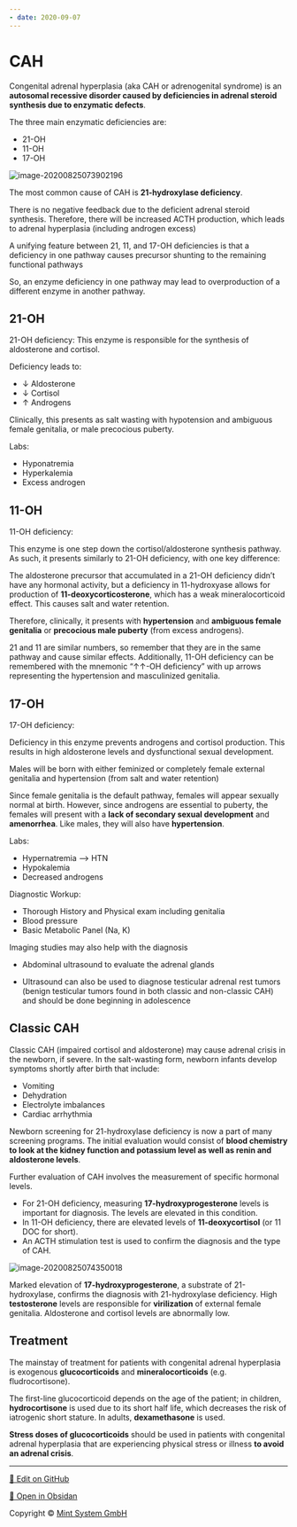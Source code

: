 ```yaml
---
- date: 2020-09-07
---
```


# CAH

Congenital adrenal hyperplasia (aka CAH or adrenogenital syndrome) is an **autosomal recessive disorder caused by deficiencies in adrenal steroid synthesis due to enzymatic defects**.

The three main enzymatic deficiencies are:

- 21-OH
- 11-OH
- 17-OH

![image-20200825073902196](https://photos.thisispiggy.com/file/wikiFiles/image-20200825073902196.png)

The most common cause of CAH is **21-hydroxylase deficiency**.

There is no negative feedback due to the deficient adrenal steroid synthesis. Therefore, there will be increased ACTH production, which leads to adrenal hyperplasia (including androgen excess)

A unifying feature between 21, 11, and 17-OH deficiencies is that a deficiency in one pathway causes precursor shunting to the remaining functional pathways

So, an enzyme deficiency in one pathway may lead to overproduction of a different enzyme in another pathway.

## 21-OH

21-OH deficiency: This enzyme is responsible for the synthesis of aldosterone and cortisol.

Deficiency leads to:

- ↓ Aldosterone
- ↓ Cortisol
- ↑ Androgens

Clinically, this presents as salt wasting with hypotension and ambiguous female genitalia, or male precocious puberty.

Labs:

- Hyponatremia
- Hyperkalemia
- Excess androgen

## 11-OH

11-OH deficiency:

This enzyme is one step down the cortisol/aldosterone synthesis pathway. As such, it presents similarly to 21-OH deficiency, with one key difference:

The aldosterone precursor that accumulated in a 21-OH deficiency didn’t have any hormonal activity, but a deficiency in 11-hydroxyase allows for production of **11-deoxycorticosterone**, which has a weak mineralocorticoid effect. This causes salt and water retention.

Therefore, clinically, it presents with **hypertension** and **ambiguous female genitalia** or **precocious male puberty** (from excess androgens).

21 and 11 are similar numbers, so remember that they are in the same pathway and cause similar effects. Additionally, 11-OH deficiency can be remembered with the mnemonic “↑↑-OH deficiency” with up arrows representing the hypertension and masculinized genitalia.

## 17-OH

17-OH deficiency:

Deficiency in this enzyme prevents androgens and cortisol production. This results in high aldosterone levels and dysfunctional sexual development.

Males will be born with either feminized or completely female external genitalia and hypertension (from salt and water retention)

Since female genitalia is the default pathway, females will appear sexually normal at birth. However, since androgens are essential to puberty, the females will present with a **lack of secondary sexual development** and **amenorrhea**. Like males, they will also have **hypertension**.

Labs:

- Hypernatremia --> HTN
- Hypokalemia
- Decreased androgens

Diagnostic Workup:

- Thorough History and Physical exam including genitalia
- Blood pressure
- Basic Metabolic Panel (Na, K)

Imaging studies may also help with the diagnosis

- Abdominal ultrasound to evaluate the adrenal glands

- Ultrasound can also be used to diagnose testicular adrenal rest tumors (benign testicular tumors found in both classic and non-classic CAH) and should be done beginning in adolescence

## Classic CAH

Classic CAH (impaired cortisol and aldosterone) may cause adrenal crisis in the newborn, if severe. In the salt-wasting form, newborn infants develop symptoms shortly after birth that include:

- Vomiting
- Dehydration
- Electrolyte imbalances
- Cardiac arrhythmia

Newborn screening for 21-hydroxylase deficiency is now a part of many screening programs. The initial evaluation would consist of **blood chemistry to look at the kidney function and potassium level as well as renin and aldosterone levels**.

Further evaluation of CAH involves the measurement of specific hormonal levels.

- For 21-OH deficiency, measuring **17-hydroxyprogesterone** levels is important for diagnosis. The levels are elevated in this condition.
- In 11-OH deficiency, there are elevated levels of **11-deoxycortisol** (or 11 DOC for short).
- An ACTH stimulation test is used to confirm the diagnosis and the type of CAH.

![image-20200825074350018](https://photos.thisispiggy.com/file/wikiFiles/image-20200825074350018.png)

Marked elevation of **17-hydroxyprogesterone**, a substrate of  21-hydroxylase, confirms the diagnosis with 21-hydroxylase deficiency.  High **testosterone** levels are responsible for **virilization** of  external female genitalia. Aldosterone and cortisol levels are  abnormally low.

## Treatment

The mainstay of treatment for patients with congenital adrenal hyperplasia is exogenous **glucocorticoids** and **mineralocorticoids** (e.g. fludrocortisone).

The first-line glucocorticoid depends on the age of the patient; in children, **hydrocortisone** is used due to its short half life, which decreases the risk of iatrogenic short stature. In adults, **dexamethasone** is used.

**Stress doses of glucocorticoids** should be used in patients with congenital adrenal hyperplasia that are experiencing physical stress or illness **to avoid an adrenal crisis**.


<hr>

[📝 Edit on GitHub](https://github.com/Mint-System/Knowledge/blob/master/CAH.md)

[📂 Open in Obsidan](obsidian://open?vault=Knowledge%20Mint%20System&file=CAH.md ':target=_self')

<footer>Copyright © <a href="https://www.mint-system.ch/">Mint System GmbH</a></footer>